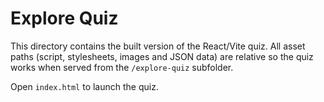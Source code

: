 # Explore Quiz

This directory contains the built version of the React/Vite quiz. All asset paths
(script, stylesheets, images and JSON data) are relative so the quiz works when
served from the `/explore-quiz` subfolder.

Open `index.html` to launch the quiz.
